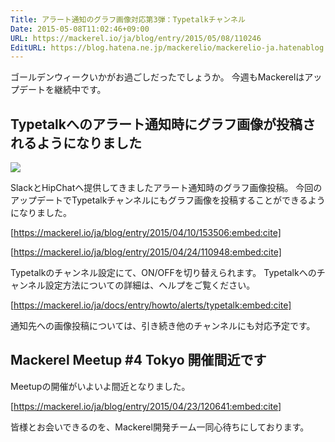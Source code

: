 ```yaml
---
Title: アラート通知のグラフ画像対応第3弾：Typetalkチャンネル
Date: 2015-05-08T11:02:46+09:00
URL: https://mackerel.io/ja/blog/entry/2015/05/08/110246
EditURL: https://blog.hatena.ne.jp/mackerelio/mackerelio-ja.hatenablog.mackerel.io/atom/entry/8454420450093760188
---
```


ゴールデンウィークいかがお過ごしだったでしょうか。
今週もMackerelはアップデートを継続中です。

## Typetalkへのアラート通知時にグラフ画像が投稿されるようになりました

![](https://cdn-ak.f.st-hatena.com/images/fotolife/m/mackerelio/20150507/20150507163216.png)

SlackとHipChatへ提供してきましたアラート通知時のグラフ画像投稿。
今回のアップデートでTypetalkチャンネルにもグラフ画像を投稿することができるようになりました。

[https://mackerel.io/ja/blog/entry/2015/04/10/153506:embed:cite]

[https://mackerel.io/ja/blog/entry/2015/04/24/110948:embed:cite]

Typetalkのチャンネル設定にて、ON/OFFを切り替えられます。
Typetalkへのチャンネル設定方法についての詳細は、ヘルプをご覧ください。

[https://mackerel.io/ja/docs/entry/howto/alerts/typetalk:embed:cite]

通知先への画像投稿については、引き続き他のチャンネルにも対応予定です。

## Mackerel Meetup #4 Tokyo 開催間近です

Meetupの開催がいよいよ間近となりました。

[https://mackerel.io/ja/blog/entry/2015/04/23/120641:embed:cite]

皆様とお会いできるのを、Mackerel開発チーム一同心待ちにしております。
